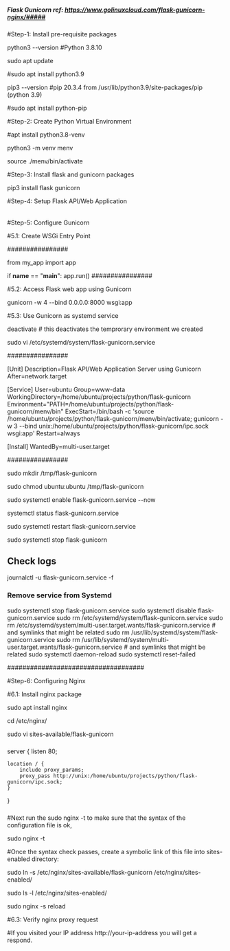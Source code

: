 ##### Flask Gunicorn ref: https://www.golinuxcloud.com/flask-gunicorn-nginx/#####

#Step-1: Install pre-requisite packages

python3 --version
#Python 3.8.10

sudo apt update

#sudo apt install python3.9

pip3 --version
#pip 20.3.4 from /usr/lib/python3.9/site-packages/pip (python 3.9)

#sudo apt install python-pip

#Step-2: Create Python Virtual Environment

#apt install python3.8-venv

python3 -m venv menv

source ./menv/bin/activate

#Step-3: Install flask and gunicorn packages

pip3 install flask gunicorn

#Step-4: Setup Flask API/Web Application

######

#Step-5: Configure Gunicorn

#5.1: Create WSGi Entry Point

################

from my_app import app

if __name__ == "__main__":
	app.run()
################

#5.2: Access Flask web app using Gunicorn

gunicorn -w 4 --bind 0.0.0.0:8000 wsgi:app

#5.3: Use Gunicorn as systemd service

deactivate # this deactivates the temprorary environment we created

sudo vi /etc/systemd/system/flask-gunicorn.service

################

[Unit]
Description=Flask API/Web Application Server using Gunicorn
After=network.target

[Service]
User=ubuntu
Group=www-data
WorkingDirectory=/home/ubuntu/projects/python/flask-gunicorn
Environment="PATH=/home/ubuntu/projects/python/flask-gunicorn/menv/bin"
ExecStart=/bin/bash -c 'source /home/ubuntu/projects/python/flask-gunicorn/menv/bin/activate; gunicorn -w 3 --bind unix:/home/ubuntu/projects/python/flask-gunicorn/ipc.sock wsgi:app'
Restart=always

[Install]
WantedBy=multi-user.target

################


sudo mkdir /tmp/flask-gunicorn

sudo chmod ubuntu:ubuntu /tmp/flask-gunicorn

sudo systemctl enable flask-gunicorn.service --now

systemctl status flask-gunicorn.service

sudo systemctl restart flask-gunicorn.service


sudo systemctl stop flask-gunicorn

## Check logs

journalctl -u flask-gunicorn.service -f

### Remove service from Systemd ###

sudo systemctl stop flask-gunicorn.service
sudo systemctl disable flask-gunicorn.service
sudo rm /etc/systemd/system/flask-gunicorn.service
sudo rm /etc/systemd/system/multi-user.target.wants/flask-gunicorn.service # and symlinks that might be related
sudo rm /usr/lib/systemd/system/flask-gunicorn.service 
sudo rm /usr/lib/systemd/system/multi-user.target.wants/flask-gunicorn.service # and symlinks that might be related
sudo systemctl daemon-reload
sudo systemctl reset-failed

####################################

#Step-6: Configuring Nginx

#6.1: Install nginx package

sudo apt install nginx

cd /etc/nginx/

sudo vi sites-available/flask-gunicorn

###
server {
    listen 80;

    location / {
        include proxy_params;
        proxy_pass http://unix:/home/ubuntu/projects/python/flask-gunicorn/ipc.sock;
    }
}
###

#Next run the sudo nginx -t to make sure that the syntax of the configuration file is ok,

sudo nginx -t

#Once the syntax check passes, create a symbolic link of this file into sites-enabled directory:

sudo ln -s /etc/nginx/sites-available/flask-gunicorn /etc/nginx/sites-enabled/

sudo ls -l  /etc/nginx/sites-enabled/

sudo nginx -s reload

#6.3: Verify nginx proxy request

#If you visited your IP address http://your-ip-address you will get a respond.